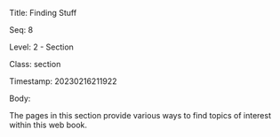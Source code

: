 Title:  Finding Stuff

Seq:    8

Level:  2 - Section

Class:  section

Timestamp: 20230216211922

Body:

The pages in this section provide various ways to find topics of interest within this web book. 


